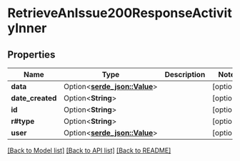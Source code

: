 # RetrieveAnIssue200ResponseActivityInner

## Properties

Name | Type | Description | Notes
------------ | ------------- | ------------- | -------------
**data** | Option<[**serde_json::Value**](.md)> |  | [optional]
**date_created** | Option<**String**> |  | [optional]
**id** | Option<**String**> |  | [optional]
**r#type** | Option<**String**> |  | [optional]
**user** | Option<[**serde_json::Value**](.md)> |  | [optional]

[[Back to Model list]](../README.md#documentation-for-models) [[Back to API list]](../README.md#documentation-for-api-endpoints) [[Back to README]](../README.md)


